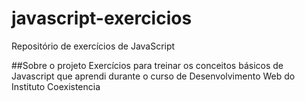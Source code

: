# javascript-exercicios
Repositório de exercícios de JavaScript

##Sobre o projeto
Exercícios para treinar os conceitos básicos de Javascript que aprendi durante o curso de Desenvolvimento Web do Instituto Coexistencia
